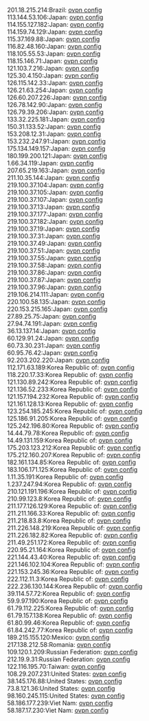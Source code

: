 201.18.215.214:Brazil: [ovpn config](vpn/201_18_215_214.ovpn)  
113.144.53.106:Japan: [ovpn config](vpn/113_144_53_106.ovpn)  
114.155.127.182:Japan: [ovpn config](vpn/114_155_127_182.ovpn)  
114.159.74.129:Japan: [ovpn config](vpn/114_159_74_129.ovpn)  
115.37.169.88:Japan: [ovpn config](vpn/115_37_169_88.ovpn)  
116.82.48.160:Japan: [ovpn config](vpn/116_82_48_160.ovpn)  
118.105.55.53:Japan: [ovpn config](vpn/118_105_55_53.ovpn)  
118.15.146.71:Japan: [ovpn config](vpn/118_15_146_71.ovpn)  
121.103.7.216:Japan: [ovpn config](vpn/121_103_7_216.ovpn)  
125.30.4.150:Japan: [ovpn config](vpn/125_30_4_150.ovpn)  
126.115.142.33:Japan: [ovpn config](vpn/126_115_142_33.ovpn)  
126.21.63.254:Japan: [ovpn config](vpn/126_21_63_254.ovpn)  
126.60.207.226:Japan: [ovpn config](vpn/126_60_207_226.ovpn)  
126.78.142.90:Japan: [ovpn config](vpn/126_78_142_90.ovpn)  
126.79.39.206:Japan: [ovpn config](vpn/126_79_39_206.ovpn)  
133.32.225.181:Japan: [ovpn config](vpn/133_32_225_181.ovpn)  
150.31.133.52:Japan: [ovpn config](vpn/150_31_133_52.ovpn)  
153.208.12.31:Japan: [ovpn config](vpn/153_208_12_31.ovpn)  
153.232.247.91:Japan: [ovpn config](vpn/153_232_247_91.ovpn)  
175.134.149.157:Japan: [ovpn config](vpn/175_134_149_157.ovpn)  
180.199.200.121:Japan: [ovpn config](vpn/180_199_200_121.ovpn)  
1.66.34.119:Japan: [ovpn config](vpn/1_66_34_119.ovpn)  
207.65.219.163:Japan: [ovpn config](vpn/207_65_219_163.ovpn)  
211.10.35.144:Japan: [ovpn config](vpn/211_10_35_144.ovpn)  
219.100.37.104:Japan: [ovpn config](vpn/219_100_37_104.ovpn)  
219.100.37.105:Japan: [ovpn config](vpn/219_100_37_105.ovpn)  
219.100.37.107:Japan: [ovpn config](vpn/219_100_37_107.ovpn)  
219.100.37.13:Japan: [ovpn config](vpn/219_100_37_13.ovpn)  
219.100.37.177:Japan: [ovpn config](vpn/219_100_37_177.ovpn)  
219.100.37.182:Japan: [ovpn config](vpn/219_100_37_182.ovpn)  
219.100.37.19:Japan: [ovpn config](vpn/219_100_37_19.ovpn)  
219.100.37.31:Japan: [ovpn config](vpn/219_100_37_31.ovpn)  
219.100.37.49:Japan: [ovpn config](vpn/219_100_37_49.ovpn)  
219.100.37.51:Japan: [ovpn config](vpn/219_100_37_51.ovpn)  
219.100.37.55:Japan: [ovpn config](vpn/219_100_37_55.ovpn)  
219.100.37.58:Japan: [ovpn config](vpn/219_100_37_58.ovpn)  
219.100.37.86:Japan: [ovpn config](vpn/219_100_37_86.ovpn)  
219.100.37.87:Japan: [ovpn config](vpn/219_100_37_87.ovpn)  
219.100.37.96:Japan: [ovpn config](vpn/219_100_37_96.ovpn)  
219.106.214.111:Japan: [ovpn config](vpn/219_106_214_111.ovpn)  
220.100.58.135:Japan: [ovpn config](vpn/220_100_58_135.ovpn)  
220.153.215.165:Japan: [ovpn config](vpn/220_153_215_165.ovpn)  
27.89.25.75:Japan: [ovpn config](vpn/27_89_25_75.ovpn)  
27.94.74.191:Japan: [ovpn config](vpn/27_94_74_191.ovpn)  
36.13.137.14:Japan: [ovpn config](vpn/36_13_137_14.ovpn)  
60.129.91.24:Japan: [ovpn config](vpn/60_129_91_24.ovpn)  
60.73.30.231:Japan: [ovpn config](vpn/60_73_30_231.ovpn)  
60.95.76.42:Japan: [ovpn config](vpn/60_95_76_42.ovpn)  
92.203.202.220:Japan: [ovpn config](vpn/92_203_202_220.ovpn)  
112.171.63.189:Korea Republic of: [ovpn config](vpn/112_171_63_189.ovpn)  
118.220.17.33:Korea Republic of: [ovpn config](vpn/118_220_17_33.ovpn)  
121.130.89.242:Korea Republic of: [ovpn config](vpn/121_130_89_242.ovpn)  
121.136.52.233:Korea Republic of: [ovpn config](vpn/121_136_52_233.ovpn)  
121.157.194.232:Korea Republic of: [ovpn config](vpn/121_157_194_232.ovpn)  
121.161.128.13:Korea Republic of: [ovpn config](vpn/121_161_128_13.ovpn)  
123.254.185.245:Korea Republic of: [ovpn config](vpn/123_254_185_245.ovpn)  
125.186.91.205:Korea Republic of: [ovpn config](vpn/125_186_91_205.ovpn)  
125.242.196.80:Korea Republic of: [ovpn config](vpn/125_242_196_80.ovpn)  
14.44.79.78:Korea Republic of: [ovpn config](vpn/14_44_79_78.ovpn)  
14.49.131.159:Korea Republic of: [ovpn config](vpn/14_49_131_159.ovpn)  
175.203.123.212:Korea Republic of: [ovpn config](vpn/175_203_123_212.ovpn)  
175.212.160.207:Korea Republic of: [ovpn config](vpn/175_212_160_207.ovpn)  
182.161.134.85:Korea Republic of: [ovpn config](vpn/182_161_134_85.ovpn)  
183.106.171.125:Korea Republic of: [ovpn config](vpn/183_106_171_125.ovpn)  
1.11.35.191:Korea Republic of: [ovpn config](vpn/1_11_35_191.ovpn)  
1.237.247.94:Korea Republic of: [ovpn config](vpn/1_237_247_94.ovpn)  
210.121.191.196:Korea Republic of: [ovpn config](vpn/210_121_191_196.ovpn)  
210.99.123.8:Korea Republic of: [ovpn config](vpn/210_99_123_8.ovpn)  
211.177.126.129:Korea Republic of: [ovpn config](vpn/211_177_126_129.ovpn)  
211.211.166.33:Korea Republic of: [ovpn config](vpn/211_211_166_33.ovpn)  
211.218.83.8:Korea Republic of: [ovpn config](vpn/211_218_83_8.ovpn)  
211.226.148.219:Korea Republic of: [ovpn config](vpn/211_226_148_219.ovpn)  
211.226.182.82:Korea Republic of: [ovpn config](vpn/211_226_182_82.ovpn)  
211.49.251.172:Korea Republic of: [ovpn config](vpn/211_49_251_172.ovpn)  
220.95.21.164:Korea Republic of: [ovpn config](vpn/220_95_21_164.ovpn)  
221.144.43.40:Korea Republic of: [ovpn config](vpn/221_144_43_40.ovpn)  
221.146.102.104:Korea Republic of: [ovpn config](vpn/221_146_102_104.ovpn)  
221.153.245.36:Korea Republic of: [ovpn config](vpn/221_153_245_36.ovpn)  
222.112.11.3:Korea Republic of: [ovpn config](vpn/222_112_11_3.ovpn)  
222.236.130.144:Korea Republic of: [ovpn config](vpn/222_236_130_144.ovpn)  
39.114.57.72:Korea Republic of: [ovpn config](vpn/39_114_57_72.ovpn)  
59.9.97.190:Korea Republic of: [ovpn config](vpn/59_9_97_190.ovpn)  
61.79.112.225:Korea Republic of: [ovpn config](vpn/61_79_112_225.ovpn)  
61.79.157.138:Korea Republic of: [ovpn config](vpn/61_79_157_138.ovpn)  
61.80.99.46:Korea Republic of: [ovpn config](vpn/61_80_99_46.ovpn)  
61.84.242.77:Korea Republic of: [ovpn config](vpn/61_84_242_77.ovpn)  
189.215.155.120:Mexico: [ovpn config](vpn/189_215_155_120.ovpn)  
217.138.212.58:Romania: [ovpn config](vpn/217_138_212_58.ovpn)  
109.120.1.209:Russian Federation: [ovpn config](vpn/109_120_1_209.ovpn)  
212.19.9.31:Russian Federation: [ovpn config](vpn/212_19_9_31.ovpn)  
122.116.195.70:Taiwan: [ovpn config](vpn/122_116_195_70.ovpn)  
108.29.207.231:United States: [ovpn config](vpn/108_29_207_231.ovpn)  
38.145.176.88:United States: [ovpn config](vpn/38_145_176_88.ovpn)  
73.8.121.36:United States: [ovpn config](vpn/73_8_121_36.ovpn)  
98.160.245.115:United States: [ovpn config](vpn/98_160_245_115.ovpn)  
58.186.177.239:Viet Nam: [ovpn config](vpn/58_186_177_239.ovpn)  
58.187.17.230:Viet Nam: [ovpn config](vpn/58_187_17_230.ovpn)  
